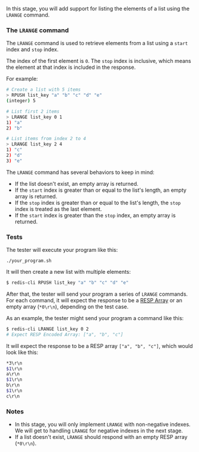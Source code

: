 In this stage, you will add support for listing the elements of a list using the `LRANGE` command.

### The `LRANGE` command

The `LRANGE` command is used to retrieve elements from a list using a `start` index and `stop` index.

The index of the first element is `0`. The `stop` index is inclusive, which means the element at that index is included in the response.

For example:

```bash
# Create a list with 5 items
> RPUSH list_key "a" "b" "c" "d" "e"
(integer) 5

# List first 2 items 
> LRANGE list_key 0 1
1) "a"
2) "b"

# List items from index 2 to 4
> LRANGE list_key 2 4
1) "c"
2) "d"
3) "e"
```

The `LRANGE` command has several behaviors to keep in mind:

- If the list doesn't exist, an empty array is returned.
- If the `start` index is greater than or equal to the list's length, an empty array is returned.
- If the `stop` index is greater than or equal to the list's length, the `stop` index is treated as the last element.
- If the `start` index is greater than the `stop` index, an empty array is returned.

### Tests

The tester will execute your program like this:

```
./your_program.sh
```

It will then create a new list with multiple elements:

```bash
$ redis-cli RPUSH list_key "a" "b" "c" "d" "e"
```

After that, the tester will send your program a series of `LRANGE` commands. For each command, it will expect the response to be a [RESP Array](https://redis.io/docs/latest/develop/reference/protocol-spec/#arrays) or an empty array (`*0\r\n`), depending on the test case.

As an example, the tester might send your program a command like this:

```bash
$ redis-cli LRANGE list_key 0 2
# Expect RESP Encoded Array: ["a", "b", "c"]
```

It will expect the response to be a RESP array `["a", "b", "c"]`, which would look like this:

```bash
*3\r\n
$1\r\n
a\r\n
$1\r\n
b\r\n
$1\r\n
c\r\n
```

### Notes

- In this stage, you will only implement `LRANGE` with non-negative indexes. We will get to handling `LRANGE` for negative indexes in the next stage.
- If a list doesn't exist, `LRANGE` should respond with an empty RESP array (`*0\r\n`). 
